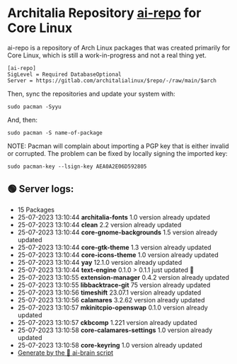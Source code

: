 # Architalia Repository [ai-repo](https://gitlab.com/architalialinux/ai-repo) for Core Linux

ai-repo is a repository of Arch Linux packages that was created primarily for Core Linux, which is still a work-in-progress and not a real thing yet.

```
[ai-repo]
SigLevel = Required DatabaseOptional
Server = https://gitlab.com/architalialinux/$repo/-/raw/main/$arch 
```

Then, sync the repositories and update your system with:

```
sudo pacman -Syyu
```

And, then:

```
sudo pacman -S name-of-package
```

NOTE: Pacman will complain about importing a PGP key that is either invalid or corrupted.  The problem can be fixed by locally signing the imported key:

```
sudo pacman-key --lsign-key AEA0A2E06D592805
```



## 🟢 Server logs:
- 15 Packages
- 25-07-2023 13:10:44 **architalia-fonts** 1.0 version already updated
- 25-07-2023 13:10:44 **clean** 2.2 version already updated
- 25-07-2023 13:10:44 **core-gnome-backgrounds** 1.5 version already updated
- 25-07-2023 13:10:44 **core-gtk-theme** 1.3 version already updated
- 25-07-2023 13:10:44 **core-icons-theme** 1.0 version already updated
- 25-07-2023 13:10:44 **yay** 12.1.0 version already updated
- 25-07-2023 13:10:44 **text-engine** 0.1.0 > 0.1.1 just updated 🔹
- 25-07-2023 13:10:55 **extension-manager** 0.4.2 version already updated
- 25-07-2023 13:10:55 **libbacktrace-git** 75 version already updated
- 25-07-2023 13:10:56 **timeshift** 23.07.1 version already updated
- 25-07-2023 13:10:56 **calamares** 3.2.62 version already updated
- 25-07-2023 13:10:57 **mkinitcpio-openswap** 0.1.0 version already updated
- 25-07-2023 13:10:57 **ckbcomp** 1.221 version already updated
- 25-07-2023 13:10:58 **core-calamares-settings** 1.0 version already updated
- 25-07-2023 13:10:58 **core-keyring** 1.0 version already updated
 - [Generate by the 🤖 ai-brain script](https://gitlab.com/architalialinux/ai-repo/-/blob/main/ai-brain)
